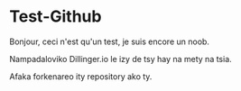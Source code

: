 # Test-Github
Bonjour, ceci n'est qu'un test, je suis encore un noob.

Nampadaloviko Dillinger.io le izy de tsy hay na mety na tsia.

Afaka forkenareo ity repository ako ty.
